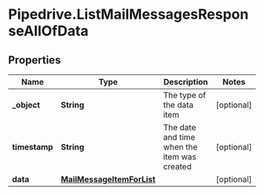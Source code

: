# Pipedrive.ListMailMessagesResponseAllOfData

## Properties

Name | Type | Description | Notes
------------ | ------------- | ------------- | -------------
**_object** | **String** | The type of the data item | [optional] 
**timestamp** | **String** | The date and time when the item was created | [optional] 
**data** | [**MailMessageItemForList**](MailMessageItemForList.md) |  | [optional] 


